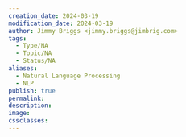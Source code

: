 ```yaml
---
creation_date: 2024-03-19
modification_date: 2024-03-19
author: Jimmy Briggs <jimmy.briggs@jimbrig.com>
tags:
  - Type/NA
  - Topic/NA
  - Status/NA
aliases:
  - Natural Language Processing
  - NLP
publish: true
permalink:
description:
image:
cssclasses:
---
```

